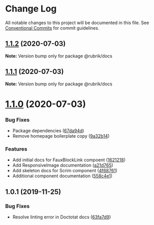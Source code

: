 # Change Log

All notable changes to this project will be documented in this file.
See [Conventional Commits](https://conventionalcommits.org) for commit guidelines.

## [1.1.2](https://github.com/brettgullan/rubrik/compare/@rubrik/docs@1.1.1...@rubrik/docs@1.1.2) (2020-07-03)

**Note:** Version bump only for package @rubrik/docs





## [1.1.1](https://github.com/brettgullan/rubrik/compare/@rubrik/docs@1.1.0...@rubrik/docs@1.1.1) (2020-07-03)

**Note:** Version bump only for package @rubrik/docs





# [1.1.0](https://github.com/brettgullan/rubrik/compare/@rubrik/docs@1.0.1...@rubrik/docs@1.1.0) (2020-07-03)


### Bug Fixes

* Package dependencies ([67da94d](https://github.com/brettgullan/rubrik/commit/67da94d8ed16090b46b962a4c5bf71b0fb4755d1))
* Remove homepage boilerplate copy ([9a32b14](https://github.com/brettgullan/rubrik/commit/9a32b14add58a3c610f34d410267c6a0c0db55ad))


### Features

* Add initial docs for FauxBlockLink compoent ([1621218](https://github.com/brettgullan/rubrik/commit/16212189fb48f32635c27c419e361cd6a7a1e32b))
* Add ResponsiveImage documentation ([a21d765](https://github.com/brettgullan/rubrik/commit/a21d7651e199ea665770366ff4af358b6816a31f))
* Add skeleton docs for Scrim component ([4f68761](https://github.com/brettgullan/rubrik/commit/4f6876125e98903ed7f2fcb4d1a9a15c5f304fd8))
* Additional component documentation ([558c4e1](https://github.com/brettgullan/rubrik/commit/558c4e1f7c1eaec2828da553a465b68673275e29))





## 1.0.1 (2019-11-25)


### Bug Fixes

* Resolve linting error in Doctotat docs ([63fa7d9](https://github.com/brettgullan/rubrik/commit/63fa7d9b2fb41cda04c18fe616522245f1fc2f67))
